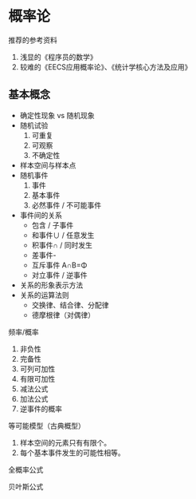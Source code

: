 # 概率论

推荐的参考资料

1. 浅显的《程序员的数学》
2. 较难的《EECS应用概率论》、《统计学核心方法及应用》

## 基本概念

- 确定性现象 vs 随机现象
- 随机试验
  1. 可重复
  2. 可观察
  3. 不确定性
- 样本空间与样本点
- 随机事件
  1. 事件
  2. 基本事件
  3. 必然事件 / 不可能事件
- 事件间的关系
  - 包含 / 子事件
  - 和事件∪ / 任意发生
  - 积事件∩ / 同时发生
  - 差事件-
  - 互斥事件 A∩B=Φ
  - 对立事件 / 逆事件
- 关系的形象表示方法
- 关系的运算法则
  - 交换律、结合律、分配律
  - 德摩根律（对偶律）

频率/概率

1. 非负性
2. 完备性
3. 可列可加性
4. 有限可加性
5. 减法公式
6. 加法公式
7. 逆事件的概率

等可能模型（古典概型）

1. 样本空间的元素只有有限个。
2. 每个基本事件发生的可能性相等。

全概率公式

贝叶斯公式
